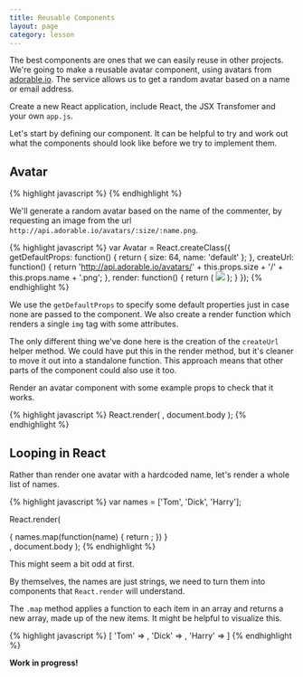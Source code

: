 ```yaml
---
title: Reusable Components
layout: page
category: lesson
---
```


The best components are ones that we can easily reuse in other projects. We're going to make a reusable avatar component, using avatars from [adorable.io](http://avatars.adorable.io/). The service allows us to get a random avatar based on a name or email address.

Create a new React application, include React, the JSX Transfomer and your own `app.js`.

Let's start by defining our component. It can be helpful to try and work out what the components should look like before we try to implement them.

## Avatar
{% highlight javascript %}
<Avatar name={name} size={50}/>
{% endhighlight %}

We'll generate a random avatar based on the name of the commenter, by requesting an image from the url `http://api.adorable.io/avatars/:size/:name.png`.

{% highlight javascript %}
var Avatar = React.createClass({
  getDefaultProps: function() {
    return {
      size: 64,
      name: 'default'
    };
  },
  createUrl: function() {
    return 'http://api.adorable.io/avatars/' +
      this.props.size + '/' +
      this.props.name + '.png';
  },
  render: function() {
    return (
      <img src={this.createUrl()} width={size} height={size}/>
    );
  }
});
{% endhighlight %}

We use the `getDefaultProps` to specify some default properties just in case none are passed to the component. We also create a render function which renders a single `img` tag with some attributes.

The only different thing we've done here is the creation of the `createUrl` helper method. We could have put this in the render method, but it's cleaner to move it out into a standalone function. This approach means that other parts of the component could also use it too.

Render an avatar component with some example props to check that it works.

{% highlight javascript %}
React.render(
  <Avatar name='Test' size={100}/>,
  document.body
);
{% endhighlight %}

## Looping in React
Rather than render one avatar with a hardcoded name, let's render a whole list of names.

{% highlight javascript %}
var names = ['Tom', 'Dick', 'Harry'];

React.render(
  <div>
    {
      names.map(function(name) {
        return <Avatar name={Test} size={100}/>;
      })
    }
  </div>,
  document.body
);
{% endhighlight %}

This might seem a bit odd at first.

By themselves, the names are just strings, we need to turn them into components that `React.render` will understand.

The `.map` method applies a function to each item in an array and returns a new array, made up of the new items. It might be helpful to visualize this.

{% highlight javascript %}
[
  'Tom'   => <Avatar name='Tom' size='100'/>,
  'Dick'  => <Avatar name='Dick' size='100'/>,
  'Harry' => <Avatar name='Harry' size='100'/>
]
{% endhighlight %}

__Work in progress!__
